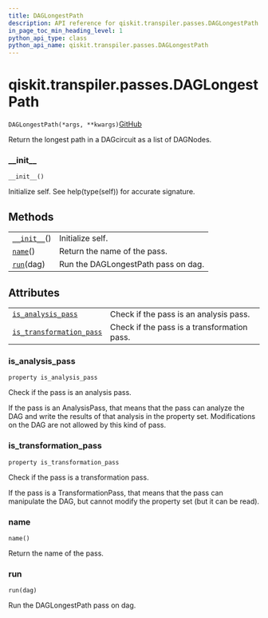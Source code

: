 ```yaml
---
title: DAGLongestPath
description: API reference for qiskit.transpiler.passes.DAGLongestPath
in_page_toc_min_heading_level: 1
python_api_type: class
python_api_name: qiskit.transpiler.passes.DAGLongestPath
---
```


<span id="qiskit-transpiler-passes-daglongestpath" />

# qiskit.transpiler.passes.DAGLongestPath

<span id="qiskit.transpiler.passes.DAGLongestPath" />

`DAGLongestPath(*args, **kwargs)`[GitHub](https://github.com/qiskit/qiskit/tree/stable/0.16/qiskit/transpiler/passes/analysis/dag_longest_path.py "view source code")

Return the longest path in a DAGcircuit as a list of DAGNodes.

### \_\_init\_\_

<span id="qiskit.transpiler.passes.DAGLongestPath.__init__" />

`__init__()`

Initialize self. See help(type(self)) for accurate signature.

## Methods

|                                                                                                                      |                                     |
| -------------------------------------------------------------------------------------------------------------------- | ----------------------------------- |
| [`__init__`](#qiskit.transpiler.passes.DAGLongestPath.__init__ "qiskit.transpiler.passes.DAGLongestPath.__init__")() | Initialize self.                    |
| [`name`](#qiskit.transpiler.passes.DAGLongestPath.name "qiskit.transpiler.passes.DAGLongestPath.name")()             | Return the name of the pass.        |
| [`run`](#qiskit.transpiler.passes.DAGLongestPath.run "qiskit.transpiler.passes.DAGLongestPath.run")(dag)             | Run the DAGLongestPath pass on dag. |

## Attributes

|                                                                                                                                                              |                                             |
| ------------------------------------------------------------------------------------------------------------------------------------------------------------ | ------------------------------------------- |
| [`is_analysis_pass`](#qiskit.transpiler.passes.DAGLongestPath.is_analysis_pass "qiskit.transpiler.passes.DAGLongestPath.is_analysis_pass")                   | Check if the pass is an analysis pass.      |
| [`is_transformation_pass`](#qiskit.transpiler.passes.DAGLongestPath.is_transformation_pass "qiskit.transpiler.passes.DAGLongestPath.is_transformation_pass") | Check if the pass is a transformation pass. |

### is\_analysis\_pass

<span id="qiskit.transpiler.passes.DAGLongestPath.is_analysis_pass" />

`property is_analysis_pass`

Check if the pass is an analysis pass.

If the pass is an AnalysisPass, that means that the pass can analyze the DAG and write the results of that analysis in the property set. Modifications on the DAG are not allowed by this kind of pass.

### is\_transformation\_pass

<span id="qiskit.transpiler.passes.DAGLongestPath.is_transformation_pass" />

`property is_transformation_pass`

Check if the pass is a transformation pass.

If the pass is a TransformationPass, that means that the pass can manipulate the DAG, but cannot modify the property set (but it can be read).

### name

<span id="qiskit.transpiler.passes.DAGLongestPath.name" />

`name()`

Return the name of the pass.

### run

<span id="qiskit.transpiler.passes.DAGLongestPath.run" />

`run(dag)`

Run the DAGLongestPath pass on dag.

